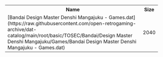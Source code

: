 <table>
<tr><th>Name</th><th>Size</th></tr>
<tr><td>
[Bandai Design Master Denshi Mangajuku - Games.dat](https://raw.githubusercontent.com/open-retrogaming-archive/dat-catalog/main/root/basic/TOSEC/Bandai/Design Master Denshi Mangajuku/Games/Bandai Design Master Denshi Mangajuku - Games.dat)
</td><td>2040</td></tr>
</table>
